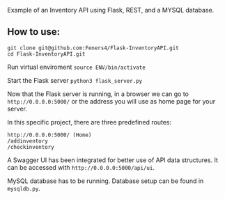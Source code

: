 Example of an Inventory API using Flask, REST, and a MYSQL database.

## How to use:

```
git clone git@github.com:Feners4/Flask-InventoryAPI.git
cd Flask-InventoryAPI.git
```
Run virtual enviroment
`source ENV/bin/activate`

Start the Flask server
`python3 flask_server.py`

Now that the Flask server is running, in a browser we can go to `http://0.0.0.0:5000/` or the address you will use as home page for your server. 

In this specific project, there are three predefined routes:
```
http://0.0.0.0:5000/ (Home)
/addinventory
/checkinventory
```
A Swagger UI has been integrated for better use of API data structures. It can be accessed with `http://0.0.0.0:5000/api/ui`.

MySQL database has to be running. Database setup can be found in `mysqldb.py`.
